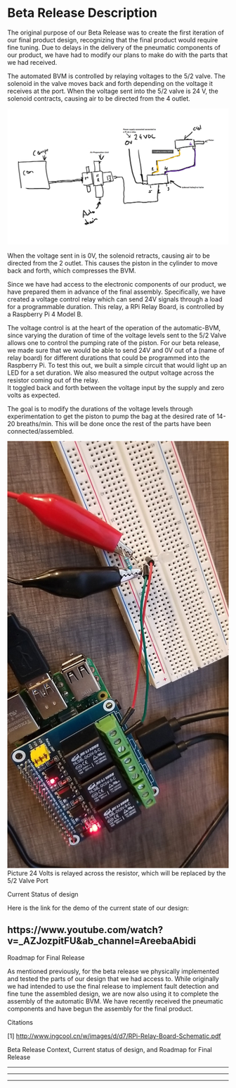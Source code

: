 <h1> Beta Release Description </h1>

The original purpose of our Beta Release was to create the first iteration of our final product design, recognizing that the final product would require fine tuning. Due to delays in the delivery of the pneumatic components of our product, we have had to modify our plans to make do with the parts that we had received.  


The automated BVM is controlled by relaying voltages to the 5/2 valve.  The solenoid in the valve moves back and forth depending on the voltage it receives at the port. When the voltage sent into the 5/2 valve is 24 V, the solenoid contracts, causing air to be directed from the 4 outlet.

<img src="Image/Festo_Design.png" alt=" " class="inline"/>


When the voltage sent in is 0V, the solenoid retracts, causing air to be directed from the 2 outlet.  This causes the piston in the cylinder to move back and forth, which compresses the BVM.  

Since we have had access to the electronic components of our product, we have prepared them in advance of the final assembly.  Specifically, we have created a voltage control relay which can send 24V signals through a load for a programmable duration.  This relay, a RPi Relay Board, is controlled by a Raspberry Pi 4 Model B.  

The voltage control is at the heart of the operation of the automatic-BVM, since varying the duration of time of the voltage levels sent to the 5/2 Valve allows one to control the pumping rate of the piston.  For our beta release, we made sure that we would be able to send 24V and 0V out of a (name of relay board) for different durations that could be programmed into the Raspberry Pi.  To test this out, we built a simple circuit that would light up an LED for a set duration.  We also measured the output voltage across the resistor coming out of the relay.  
It toggled back and forth between the voltage input by the supply and zero volts as expected.

The goal is to modify the durations of the voltage levels through experimentation to get the piston to pump the bag at the desired rate of 14-20  breaths/min.  This will be done once the rest of the parts have been connected/assembled.  




<img src="https://github.com/SidB16/ENG4000-Team-A-F/blob/main/docs/gate5/pasted%20image%200%20(4).png" alt="Italian Trulli">
Picture 24 Volts is relayed across the resistor, which will be replaced by the 5/2 Valve Port

Current Status of design


Here is the link for the demo of the current state of our design: 
<h2> https://www.youtube.com/watch?v=_AZJozpitFU&ab_channel=AreebaAbidi </h2>


Roadmap for Final Release


As mentioned previously, for the beta release we physically implemented and tested the parts of our design that we had access to. While originally we had intended to use the final release to implement fault detection and fine tune the assembled design, we are now also using it to complete the assembly of the automatic BVM.  We have recently received the pneumatic components and have begun the assembly for the final product.  


Citations

[1] http://www.ingcool.cn/w/images/d/d7/RPi-Relay-Board-Schematic.pdf

Beta Release Context, Current status of design, and Roadmap for Final Release


****


****


****

